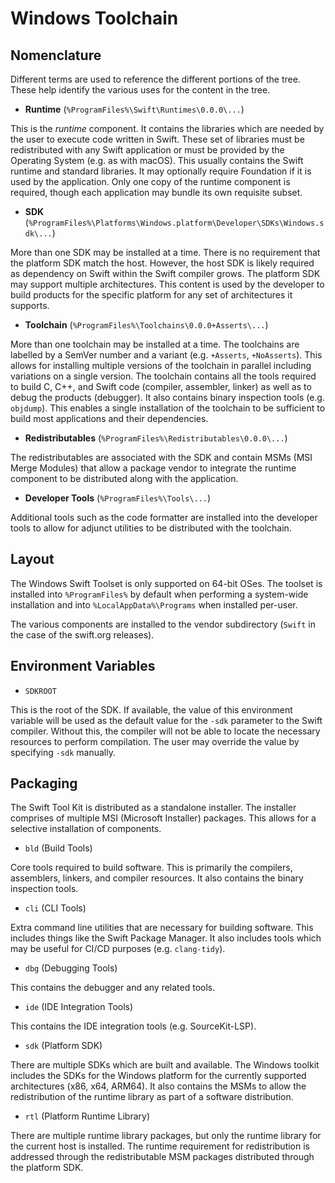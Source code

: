 # Windows Toolchain

## Nomenclature

Different terms are used to reference the different portions of the tree.  These help identify the various uses for the content in the tree.

* **Runtime** (`%ProgramFiles%\Swift\Runtimes\0.0.0\...`)

This is the *runtime* component. It contains the libraries which are needed by the user to execute code written in Swift. These set of libraries must be redistributed with any Swift application or must be provided by the Operating System (e.g. as with macOS). This usually contains the Swift runtime and standard libraries. It may optionally require Foundation if it is used by the application. Only one copy of the runtime component is required, though each application may bundle its own requisite subset.

* **SDK** (`%ProgramFiles%\Platforms\Windows.platform\Developer\SDKs\Windows.sdk\...`)

More than one SDK may be installed at a time. There is no requirement that the platform SDK match the host. However, the host SDK is likely required as dependency on Swift within the Swift compiler grows. The platform SDK may support multiple architectures. This content is used by the developer to build products for the specific platform for any set of architectures it supports.

* **Toolchain** (`%ProgramFiles%\Toolchains\0.0.0+Asserts\...`)

More than one toolchain may be installed at a time. The toolchains are labelled by a SemVer number and a variant (e.g. `+Asserts`, `+NoAsserts`). This allows for installing multiple versions of the toolchain in parallel including variations on a single version. The toolchain contains all the tools required to build C, C++, and Swift code (compiler, assembler, linker) as well as to debug the products (debugger). It also contains binary inspection tools (e.g. `objdump`). This enables a single installation of the toolchain to be sufficient to build most applications and their dependencies.

* **Redistributables** (`%ProgramFiles%\Redistributables\0.0.0\...`)

The redistributables are associated with the SDK and contain MSMs (MSI Merge Modules) that allow a package vendor to integrate the runtime component to be distributed along with the application.

* **Developer Tools** (`%ProgramFiles%\Tools\...`)

Additional tools such as the code formatter are installed into the developer tools to allow for adjunct utilities to be distributed with the toolchain.

## Layout

The Windows Swift Toolset is only supported on 64-bit OSes.  The toolset is installed into `%ProgramFiles%` by default when performing a system-wide installation and into `%LocalAppData%\Programs` when installed per-user.

The various components are installed to the vendor subdirectory (`Swift` in the case of the swift.org releases).

## Environment Variables

- `SDKROOT`

This is the root of the SDK. If available, the value of this environment variable will be used as the default value for the `-sdk` parameter to the Swift compiler. Without this, the compiler will not be able to locate the necessary resources to perform compilation. The user may override the value by specifying `-sdk` manually.

## Packaging

The Swift Tool Kit is distributed as a standalone installer.  The installer comprises of multiple MSI (Microsoft Installer) packages. This allows for a selective installation of components.

- `bld` (Build Tools)

Core tools required to build software. This is primarily the compilers, assemblers, linkers, and compiler resources. It also contains the binary inspection tools.

- `cli` (CLI Tools)

Extra command line utilities that are necessary for building software. This includes things like the Swift Package Manager. It also includes tools which may be useful for CI/CD purposes (e.g. `clang-tidy`).

- `dbg` (Debugging Tools)

This contains the debugger and any related tools.

- `ide` (IDE Integration Tools)

This contains the IDE integration tools (e.g. SourceKit-LSP).

- `sdk` (Platform SDK)

There are multiple SDKs which are built and available. The Windows toolkit includes the SDKs for the Windows platform for the currently supported architectures (x86, x64, ARM64).  It also contains the MSMs to allow the redistribution of the runtime library as part of a software distribution.

- `rtl` (Platform Runtime Library)

There are multiple runtime library packages, but only the runtime library for the current host is installed. The runtime requirement for redistribution is addressed through the redistributable MSM packages distributed through the platform SDK.

